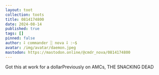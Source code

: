```yaml
---
layout: toot
collection: toots
title: 0814174800
date: 2024-08-14
published: true
tags: []
pinned: false
author: ⸸ commander ░ nova ⸸ :~$
avatar: /img/avatar/daemon.jpeg
mastodon: https://mastodon.online/@cmdr_nova/0814174800
---
```


Got this at work for a dollarPreviously on AMCs, THE SNACKING DEAD
